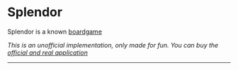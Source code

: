 # Splendor

Splendor is a known [boardgame](https://boardgamegeek.com/boardgame/148228/splendor)

*This is an unofficial implementation, only made for fun. You can buy the [official and real application](https://store.steampowered.com/app/376680/Splendor/)*

---
